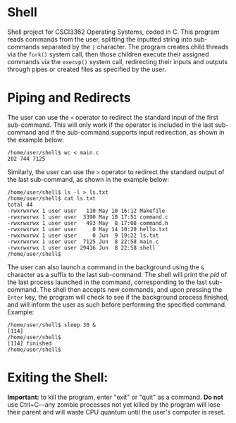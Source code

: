 # Shell
Shell project for CSCI3362 Operating Systems, coded in C. 
This program reads commands from the user, splitting the inputted string into sub-commands separated by the `|` character. The program creates child threads via the `fork()` system call, then those children execute their assigned commands via the `execvp()` system call, redirecting their inputs and outputs through pipes or created files as specified by the user.
# Piping and Redirects
The user can use the `<` operator to redirect the standard input of the first sub-command. This will only work if the operator is included in the last sub-command and if the sub-command supports input redirection, as shown in the example below:
```
/home/user/shell$ wc < main.c
202 744 7125
```
Similarly, the user can use the `>` operator to redirect the standard output of the last sub-command, as shown in the example below:
```
/home/user/shell$ ls -l > ls.txt
/home/user/shell$ cat ls.txt
total 44
-rwxrwxrwx 1 user user   110 May 10 16:12 Makefile
-rwxrwxrwx 1 user user  3390 May 10 17:51 command.c
-rwxrwxrwx 1 user user   493 May  8 17:08 command.h
-rwxrwxrwx 1 user user     0 May 14 10:20 hello.txt
-rwxrwxrwx 1 user user     0 Jun  9 19:22 ls.txt
-rwxrwxrwx 1 user user  7125 Jun  8 22:58 main.c
-rwxrwxrwx 1 user user 29416 Jun  8 22:58 shell
/home/user/shell$
```
The user can also launch a command in the background using the `&` character as a suffix to the last sub-command. The shell will print the *pid* of the last process launched in the command, corresponding to the last sub-command. The shell then accepts new commands, and upon pressing the `Enter` key, the program will check to see if the background process finished, and will inform the user as such before performing the specified command. Example:
```
/home/user/shell$ sleep 30 &
[114]
/home/user/shell$
[114] finished
/home/user/shell$
```
# Exiting the Shell:
**Important:** to kill the program, enter "exit" or "quit" as a command. **Do not** use Ctrl+C&mdash;any zombie processes not yet killed by the program will lose their parent and will waste CPU quantum until the user's computer is reset. 
